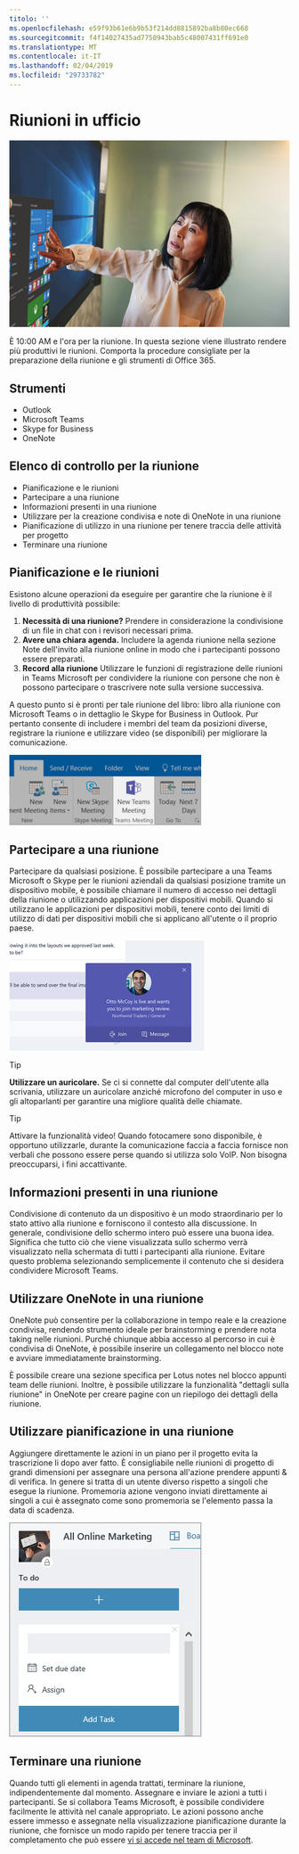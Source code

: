 ```yaml
---
titolo: ''
ms.openlocfilehash: e59f93b61e6b9b53f214dd8815892ba8b80ec668
ms.sourcegitcommit: f4f14027435ad7750943bab5c48007431ff691e0
ms.translationtype: MT
ms.contentlocale: it-IT
ms.lasthandoff: 02/04/2019
ms.locfileid: "29733782"
---
```

# <a name="meeting-at-the-office"></a>Riunioni in ufficio

![Dal lavoro visual](media/ditl_meeting.png)

È 10:00 AM e l'ora per la riunione. In questa sezione viene illustrato rendere più produttivi le riunioni.  Comporta la procedure consigliate per la preparazione della riunione e gli strumenti di Office 365.  

## <a name="tools"></a>Strumenti
- Outlook
- Microsoft Teams
- Skype for Business
- OneNote

## <a name="checklist-for-your-meeting"></a>Elenco di controllo per la riunione
- Pianificazione e le riunioni
- Partecipare a una riunione
- Informazioni presenti in una riunione
- Utilizzare per la creazione condivisa e note di OneNote in una riunione
- Pianificazione di utilizzo in una riunione per tenere traccia delle attività per progetto
- Terminare una riunione
 
## <a name="plan-and-book-your-meeting"></a>Pianificazione e le riunioni
Esistono alcune operazioni da eseguire per garantire che la riunione è il livello di produttività possibile:

1. **Necessità di una riunione?** Prendere in considerazione la condivisione di un file in chat con i revisori necessari prima.  
1. **Avere una chiara agenda.**  Includere la agenda riunione nella sezione Note dell'invito alla riunione online in modo che i partecipanti possono essere preparati.
1. **Record alla riunione**  Utilizzare le funzioni di registrazione delle riunioni in Teams Microsoft per condividere la riunione con persone che non è possono partecipare o trascrivere note sulla versione successiva.  

A questo punto si è pronti per tale riunione del libro: libro alla riunione con Microsoft Teams o in dettaglio le Skype for Business in Outlook. Pur pertanto consente di includere i membri del team da posizioni diverse, registrare la riunione e utilizzare video (se disponibili) per migliorare la comunicazione. 

![Team di Outlook ](media/ditl_teamsoutlook.png)

## <a name="join-a-meeting"></a>Partecipare a una riunione
Partecipare da qualsiasi posizione. È possibile partecipare a una Teams Microsoft o Skype per le riunioni aziendali da qualsiasi posizione tramite un dispositivo mobile, è possibile chiamare il numero di accesso nei dettagli della riunione o utilizzando applicazioni per dispositivi mobili. Quando si utilizzano le applicazioni per dispositivi mobili, tenere conto dei limiti di utilizzo di dati per dispositivi mobili che si applicano all'utente o il proprio paese.

![Team di notifica di partecipazione alla riunione](media/ditl_teamsjoin.png)

> [!TIP]
> **Utilizzare un auricolare.** Se ci si connette dal computer dell'utente alla scrivania, utilizzare un auricolare anziché microfono del computer in uso e gli altoparlanti per garantire una migliore qualità delle chiamate.

> [!TIP]
> Attivare la funzionalità video! Quando fotocamere sono disponibile, è opportuno utilizzarle, durante la comunicazione faccia a faccia fornisce non verbali che possono essere perse quando si utilizza solo VoIP. Non bisogna preoccuparsi, i fini accattivante. 

## <a name="present-information-in-a-meeting"></a>Informazioni presenti in una riunione
Condivisione di contenuto da un dispositivo è un modo straordinario per lo stato attivo alla riunione e forniscono il contesto alla discussione. In generale, condivisione dello schermo intero può essere una buona idea. Significa che tutto ciò che viene visualizzata sullo schermo verrà visualizzato nella schermata di tutti i partecipanti alla riunione. Evitare questo problema selezionando semplicemente il contenuto che si desidera condividere Microsoft Teams. 

## <a name="use-onenote-in-a-meeting"></a>Utilizzare OneNote in una riunione
OneNote può consentire per la collaborazione in tempo reale e la creazione condivisa, rendendo strumento ideale per brainstorming e prendere nota taking nelle riunioni. Purché chiunque abbia accesso al percorso in cui è condivisa di OneNote, è possibile inserire un collegamento nel blocco note e avviare immediatamente brainstorming.

È possibile creare una sezione specifica per Lotus notes nel blocco appunti team delle riunioni. Inoltre, è possibile utilizzare la funzionalità "dettagli sulla riunione" in OneNote per creare pagine con un riepilogo dei dettagli della riunione.

## <a name="use-planner-in-a-meeting"></a>Utilizzare pianificazione in una riunione
Aggiungere direttamente le azioni in un piano per il progetto evita la trascrizione li dopo aver fatto. È consigliabile nelle riunioni di progetto di grandi dimensioni per assegnare una persona all'azione prendere appunti & di verifica. In genere si tratta di un utente diverso rispetto a singoli che esegue la riunione. Promemoria azione vengono inviati direttamente ai singoli a cui è assegnato come sono promemoria se l'elemento passa la data di scadenza. 

![Attività di pianificazione](media/ditl_task.png)

## <a name="end-a-meeting"></a>Terminare una riunione
Quando tutti gli elementi in agenda trattati, terminare la riunione, indipendentemente dal momento. Assegnare e inviare le azioni a tutti i partecipanti. Se si collabora Teams Microsoft, è possibile condividere facilmente le attività nel canale appropriato. Le azioni possono anche essere immesso e assegnate nella visualizzazione pianificazione durante la riunione, che fornisce un modo rapido per tenere traccia per il completamento che può essere [vi si accede nel team di Microsoft](https://support.office.com/en-us/article/use-planner-in-microsoft-teams-62798a9f-e8f7-4722-a700-27dd28a06ee0). 